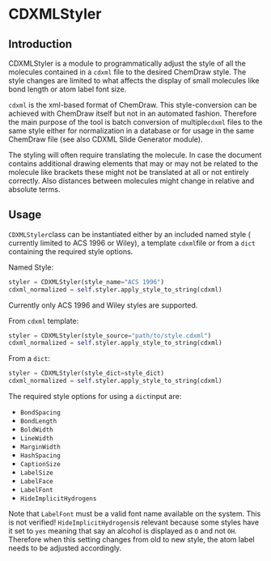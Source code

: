 # CDXMLStyler

## Introduction

CDXMLStyler is a module to programmatically adjust the style of all the molecules contained in a `cdxml` file to the desired ChemDraw style. The style changes are limited to what affects the display of small molecules like bond length or atom label font size.

`cdxml` is the xml-based format of ChemDraw. This style-conversion can be achieved with ChemDraw itself but not in an automated fashion. Therefore the main purpose of the tool is batch conversion of  multiple`cdxml` files to the same style either for normalization in a database or for usage in the same ChemDraw file (see also CDXML Slide Generator module).

The styling will often require translating the molecule. In case the document contains additional drawing elements that may or may not be related to the molecule like brackets these might not be translated at all or not entirely correctly. Also distances between molecules might change in relative and absolute terms.

## Usage

`CDXMLStyler`class can be instantiated either by an included named style ( currently limited to ACS 1996 or Wiley), a template `cdxml`file or from a `dict` containing the required style options.

Named Style:

```python
styler = CDXMLStyler(style_name="ACS 1996")
cdxml_normalized = self.styler.apply_style_to_string(cdxml)
```
Currently only ACS 1996 and Wiley styles are supported.

From `cdxml` template:

```python
styler = CDXMLStyler(style_source="path/to/style.cdxml")
cdxml_normalized = self.styler.apply_style_to_string(cdxml)
```

From a `dict`:

```python
styler = CDXMLStyler(style_dict=style_dict)
cdxml_normalized = self.styler.apply_style_to_string(cdxml)
```

The required style options for using a `dict`input are:

- `BondSpacing`
- `BondLength`
- `BoldWidth`
- `LineWidth`
- `MarginWidth`
- `HashSpacing`
- `CaptionSize`
- `LabelSize`
- `LabelFace`
- `LabelFont`
- `HideImplicitHydrogens`

Note that `LabelFont` must be a valid font name available on the system. This is not verified! `HideImplicitHydrogens`is relevant because some styles have it set to `yes` meaning that say an alcohol is displayed as `O` and not `OH`.  Therefore when this setting changes from old to new style, the atom label needs to be adjusted accordingly.
